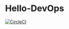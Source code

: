 # Hello-DevOps
[![CircleCI](https://dl.circleci.com/status-badge/img/gh/AJAntwi/Hello-DevOps/tree/main.svg?style=svg)](https://dl.circleci.com/status-badge/redirect/gh/AJAntwi/Hello-DevOps/tree/main)
